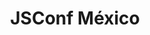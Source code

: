---
website: https://jsconf.mx/
title: JSConf México
country_code: mx
location: Mexico City, Mexico
description: The first Mexican edition of the most prestigious conference for front-end developers in the world.
date_start: 2020-05-04
date_end: 2020-05-05
---